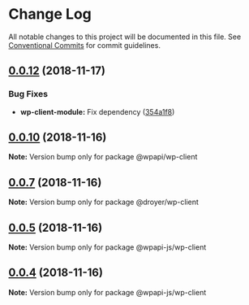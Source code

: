 # Change Log

All notable changes to this project will be documented in this file.
See [Conventional Commits](https://conventionalcommits.org) for commit guidelines.

<a name="0.0.12"></a>
## [0.0.12](https://github.com/droyer/wpapi-test/compare/v0.0.11...v0.0.12) (2018-11-17)


### Bug Fixes

* **wp-client-module:** Fix dependency ([354a1f8](https://github.com/droyer/wpapi-test/commit/354a1f8))




<a name="0.0.10"></a>
## [0.0.10](https://github.com/droyer/wpapi-test/compare/v0.0.9...v0.0.10) (2018-11-16)




**Note:** Version bump only for package @wpapi/wp-client

<a name="0.0.7"></a>
## [0.0.7](https://github.com/droyer/wpapi-test/compare/v0.0.6...v0.0.7) (2018-11-16)




**Note:** Version bump only for package @droyer/wp-client

<a name="0.0.5"></a>
## [0.0.5](https://github.com/davidroyer/wpapi-test/compare/v0.0.4...v0.0.5) (2018-11-16)




**Note:** Version bump only for package @wpapi-js/wp-client

<a name="0.0.4"></a>
## [0.0.4](https://github.com/davidroyer/wpapi-test/compare/v0.0.3...v0.0.4) (2018-11-16)




**Note:** Version bump only for package @wpapi-js/wp-client
